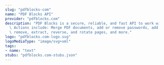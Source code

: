 ```yaml
---
slug: "pdfblocks-com"
name: "PDF Blocks API"
provider: "pdfblocks.com"
description: "PDF Blocks is a secure, reliable, and fast API to work with PDF documents.\
  \ Actions include: Merge PDF documents, add or remove passwords, add watermarks,\
  \ remove, extract, reverse, and rotate pages, and more."
logo: "pdfblocks.com-logo.svg"
logoMediaType: "image/svg+xml"
tags:
- name: "text"
stubs: "pdfblocks.com-stubs.json"
---
```

